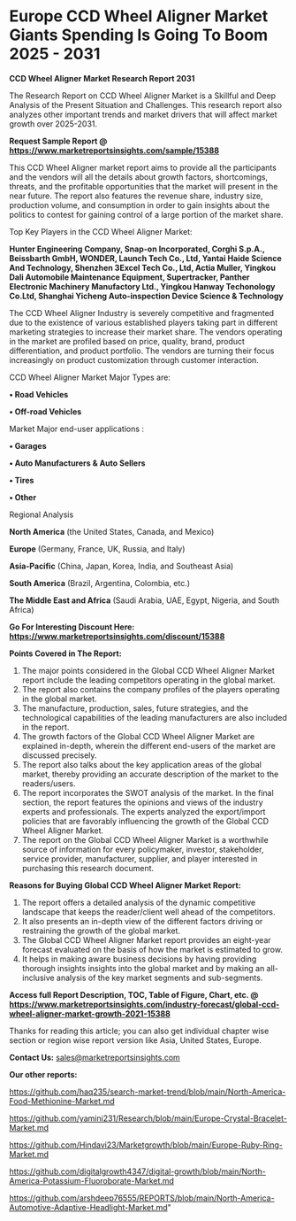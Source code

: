 # Europe CCD Wheel Aligner Market Giants Spending Is Going To Boom 2025 - 2031

<strong>CCD Wheel Aligner Market Research Report 2031</strong>

The Research Report on CCD Wheel Aligner Market is a Skillful and Deep Analysis of the Present Situation and Challenges. This research report also analyzes other important trends and market drivers that will affect market growth over 2025-2031.

<strong>Request Sample Report @ <a href=https://www.marketreportsinsights.com/sample/15388>https://www.marketreportsinsights.com/sample/15388</a></strong>

This CCD Wheel Aligner market report aims to provide all the participants and the vendors will all the details about growth factors, shortcomings, threats, and the profitable opportunities that the market will present in the near future. The report also features the revenue share, industry size, production volume, and consumption in order to gain insights about the politics to contest for gaining control of a large portion of the market share.

Top Key Players in the CCD Wheel Aligner Market:

<strong>Hunter Engineering Company, Snap-on Incorporated, Corghi S.p.A., Beissbarth GmbH, WONDER, Launch Tech Co., Ltd, Yantai Haide Science And Technology, Shenzhen 3Excel Tech Co., Ltd, Actia Muller, Yingkou Dali Automobile Maintenance Equipment, Supertracker, Panther Electronic Machinery Manufactory Ltd., Yingkou Hanway Techonology Co.Ltd, Shanghai Yicheng Auto-inspection Device Science & Technology</strong>

The CCD Wheel Aligner Industry is severely competitive and fragmented due to the existence of various established players taking part in different marketing strategies to increase their market share. The vendors operating in the market are profiled based on price, quality, brand, product differentiation, and product portfolio. The vendors are turning their focus increasingly on product customization through customer interaction.

CCD Wheel Aligner Market Major Types are:

<strong>• Road Vehicles

• Off-road Vehicles</strong>

Market Major end-user applications :

<strong>• Garages

• Auto Manufacturers & Auto Sellers

• Tires

• Other</strong>

Regional Analysis

</u><strong><b>North America</b></strong> (the United States, Canada, and Mexico)

<strong><b>Europe </b></strong>(Germany, France, UK, Russia, and Italy)

<strong><b>Asia-Pacific</b></strong> (China, Japan, Korea, India, and Southeast Asia)

<strong><b>South America</b></strong> (Brazil, Argentina, Colombia, etc.)

<strong><b>The Middle East and Africa</b></strong> (Saudi Arabia, UAE, Egypt, Nigeria, and South Africa)

<strong>Go For Interesting Discount Here: <a href=https://www.marketreportsinsights.com/discount/15388>https://www.marketreportsinsights.com/discount/15388</a></strong>

<strong>Points Covered in The Report:</strong>
<ol>
  <li>The major points considered in the Global CCD Wheel Aligner Market report include the leading competitors operating in the global market.</li>
  <li>The report also contains the company profiles of the players operating in the global market.</li>
  <li>The manufacture, production, sales, future strategies, and the technological capabilities of the leading manufacturers are also included in the report.</li>
  <li>The growth factors of the Global CCD Wheel Aligner Market are explained in-depth, wherein the different end-users of the market are discussed precisely.</li>
  <li>The report also talks about the key application areas of the global market, thereby providing an accurate description of the market to the readers/users.</li>
  <li>The report incorporates the SWOT analysis of the market. In the final section, the report features the opinions and views of the industry experts and professionals. The experts analyzed the export/import policies that are favorably influencing the growth of the Global CCD Wheel Aligner Market.</li>
  <li>The report on the Global CCD Wheel Aligner Market is a worthwhile source of information for every policymaker, investor, stakeholder, service provider, manufacturer, supplier, and player interested in purchasing this research document.</li>
</ol>
<strong>Reasons for Buying Global CCD Wheel Aligner Market Report:</strong>

<ol>
  <li>The report offers a detailed analysis of the dynamic competitive landscape that keeps the reader/client well ahead of the competitors.</li>
  <li>It also presents an in-depth view of the different factors driving or restraining the growth of the global market.</li>
  <li>The Global CCD Wheel Aligner Market report provides an eight-year forecast evaluated on the basis of how the market is estimated to grow.</li>
  <li>It helps in making aware business decisions by having providing thorough insights insights into the global market and by making an all-inclusive analysis of the key market segments and sub-segments.</li>
</ol>
<strong>Access full Report Description, TOC, Table of Figure, Chart, etc. @ <a href=https://www.marketreportsinsights.com/industry-forecast/global-ccd-wheel-aligner-market-growth-2021-15388>https://www.marketreportsinsights.com/industry-forecast/global-ccd-wheel-aligner-market-growth-2021-15388</a></strong>


Thanks for reading this article; you can also get individual chapter wise section or region wise report version like Asia, United States, Europe.

<strong>Contact Us:</strong>
sales@marketreportsinsights.com

<strong>Our other reports:</strong>

<a href=https://github.com/haq235/search-market-trend/blob/main/North-America-Food-Methionine-Market.md>https://github.com/haq235/search-market-trend/blob/main/North-America-Food-Methionine-Market.md</a>

<a href=https://github.com/yamini231/Research/blob/main/Europe-Crystal-Bracelet-Market.md>https://github.com/yamini231/Research/blob/main/Europe-Crystal-Bracelet-Market.md</a>

<a href=https://github.com/Hindavi23/Marketgrowth/blob/main/Europe-Ruby-Ring-Market.md>https://github.com/Hindavi23/Marketgrowth/blob/main/Europe-Ruby-Ring-Market.md</a>

<a href=https://github.com/digitalgrowth4347/digital-growth/blob/main/North-America-Potassium-Fluoroborate-Market.md>https://github.com/digitalgrowth4347/digital-growth/blob/main/North-America-Potassium-Fluoroborate-Market.md</a>

<a href=https://github.com/arshdeep76555/REPORTS/blob/main/North-America-Automotive-Adaptive-Headlight-Market.md>https://github.com/arshdeep76555/REPORTS/blob/main/North-America-Automotive-Adaptive-Headlight-Market.md</a>"
